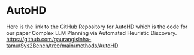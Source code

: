 # AutoHD

Here is the link to the GitHub Repository for AutoHD which is the code for our paper Complex LLM Planning via Automated Heuristic Discovery.
https://github.com/gaurangisinha-tamu/Sys2Bench/tree/main/methods/AutoHD
